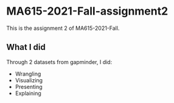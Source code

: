 # MA615-2021-Fall-assignment2

This is the assignment 2 of MA615-2021-Fall.

## What I did
Through 2 datasets from gapminder, I did:
* Wrangling
* Visualizing
* Presenting
* Explaining
